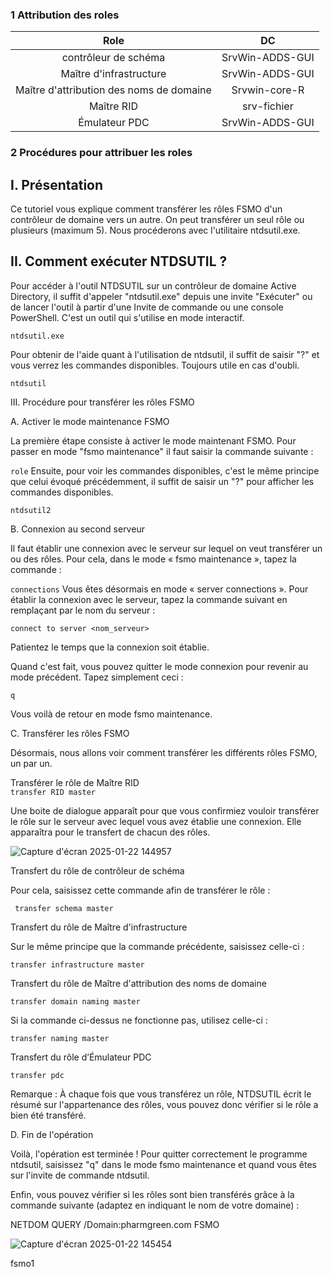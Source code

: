 ### 1 Attribution des roles

| **Role** | **DC** |
| :--: | :----------: |
| contrôleur de schéma | SrvWin-ADDS-GUI  |
| Maître d'infrastructure | SrvWin-ADDS-GUI |
| Maître d'attribution des noms de domaine |  Srvwin-core-R  |
|  Maître RID |  srv-fichier  |
|  Émulateur PDC | SrvWin-ADDS-GUI   |

### 2 Procédures pour attribuer les roles

## I. Présentation
Ce tutoriel vous explique comment transférer les rôles FSMO d'un contrôleur de domaine vers un autre. On peut transférer un seul rôle ou plusieurs (maximum 5). Nous procéderons avec l'utilitaire ntdsutil.exe.  

## II. Comment exécuter NTDSUTIL ?  

Pour accéder à l'outil NTDSUTIL sur un contrôleur de domaine Active Directory, il suffit d'appeler "ntdsutil.exe" depuis une invite "Exécuter" ou de lancer l'outil à partir d'une Invite de commande ou une console PowerShell. C'est un outil qui s'utilise en mode interactif.  

   ` ntdsutil.exe ` 

Pour obtenir de l'aide quant à l'utilisation de ntdsutil, il suffit de saisir "?" et vous verrez les commandes disponibles. Toujours utile en cas d'oubli.

  ` ntdsutil ` 
  
III. Procédure pour transférer les rôles FSMO  

A. Activer le mode maintenance FSMO  

La première étape consiste à activer le mode maintenant FSMO. Pour passer en mode "fsmo maintenance" il faut saisir la commande suivante :  

 ` role ` 
Ensuite, pour voir les commandes disponibles, c'est le même principe que celui évoqué précédemment, il suffit de saisir un "?" pour afficher les commandes disponibles.

 ` ntdsutil2 `  
 
B. Connexion au second serveur  

Il faut établir une connexion avec le serveur sur lequel on veut transférer un ou des rôles. Pour cela, dans le mode « fsmo maintenance », tapez la commande :

  ` connections ` 
Vous êtes désormais en mode « server connections ». Pour établir la connexion avec le serveur, tapez la commande suivant en remplaçant par le nom du serveur :  

` connect to server <nom_serveur> `  

Patientez le temps que la connexion soit établie.  

Quand c'est fait, vous pouvez quitter le mode connexion pour revenir au mode précédent. Tapez simplement ceci :  

 ` q ` 
 
Vous voilà de retour en mode fsmo maintenance.  

C. Transférer les rôles FSMO  

Désormais, nous allons voir comment transférer les différents rôles FSMO, un par un.  

Transférer le rôle de Maître RID  
  ` transfer RID master ` 
  
Une boite de dialogue apparaît pour que vous confirmiez vouloir transférer le rôle sur le serveur avec lequel vous avez établie une connexion. Elle apparaîtra pour le transfert de chacun des rôles.

![Capture d'écran 2025-01-22 144957](https://github.com/user-attachments/assets/b422ae35-553e-4ed9-9bec-06c55c919b21)

Transfert du rôle de contrôleur de schéma  

Pour cela, saisissez cette commande afin de transférer le rôle :  

` transfer schema master`   

Transfert du rôle de Maître d'infrastructure  

Sur le même principe que la commande précédente, saisissez celle-ci :  

` transfer infrastructure master `   

Transfert du rôle de Maître d'attribution des noms de domaine  

` transfer domain naming master `  

Si la commande ci-dessus ne fonctionne pas, utilisez celle-ci :  
 
 ` transfer naming master `   
 
Transfert du rôle d’Émulateur PDC  

 ` transfer pdc `  
 
Remarque : À chaque fois que vous transférez un rôle, NTDSUTIL écrit le résumé sur l'appartenance des rôles, vous pouvez donc vérifier si le rôle a bien été transféré.

D. Fin de l'opération  

Voilà, l'opération est terminée ! Pour quitter correctement le programme ntdsutil, saisissez "q" dans le mode fsmo maintenance et quand vous êtes sur l'invite de commande ntdsutil.  

Enfin, vous pouvez vérifier si les rôles sont bien transférés grâce à la commande suivante (adaptez en indiquant le nom de votre domaine) :  

NETDOM QUERY /Domain:pharmgreen.com FSMO

![Capture d'écran 2025-01-22 145454](https://github.com/user-attachments/assets/1ab4cd21-9dda-41a3-9d6a-567dfb9b2cba)

fsmo1



